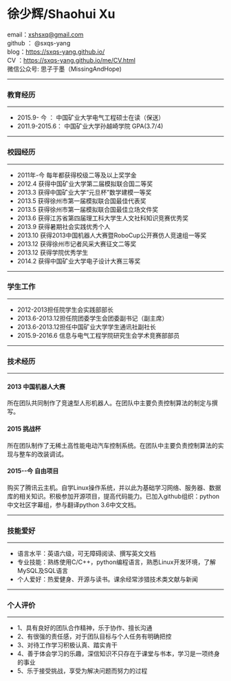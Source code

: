 # 徐少辉/Shaohui Xu
email：xshsxq@gmail.com <br>
github ： @sxqs-yang <br>
blog：https://sxqs-yang.github.io/ <br>
 CV ：https://sxqs-yang.github.io/me/CV.html <br>
微信公众号: 思子于墨（MissingAndHope) <br>

----
### 教育经历
----
* 2015.9-  今  ： 中国矿业大学电气工程硕士在读（保送）
* 2011.9-2015.6： 中国矿业大学孙越崎学院 GPA(3.7/4)
----
### 校园经历
----
* 2011年-今 每年都获得校级二等及以上奖学金
* 2012.4  获得中国矿业大学第二届模拟联合国二等奖
* 2013.3  获得中国矿业大学“元旦杯”数学建模一等奖
* 2013.5  获得徐州市第一届模拟联合国最佳代表奖
* 2013.5  获得徐州市第一届模拟联合国最佳立场文件奖
* 2013.6  获得江苏省第四届理工科大学生人文社科知识竞赛优秀奖
* 2013.9  获得暑期社会实践优秀个人
* 2013.10 获得2013中国机器人大赛暨RoboCup公开赛仿人竞速组一等奖
* 2013.12 获得徐州市记者风采大赛征文二等奖
* 2013.12 获得学院优秀学生
* 2014.2  获得中国矿业大学电子设计大赛三等奖

----
### 学生工作
----
* 2012-2013担任院学生会实践部部长
* 2013.6-2013.12担任院团委学生会团委副书记（副主席）
* 2013.6-2013.12担任中国矿业大学学生通讯社副社长
* 2015.9-2016.6 信息与电气工程学院研究生会学术竞赛部部员

----
### 技术经历
----
#### 2013 中国机器人大赛 
所在团队共同制作了竞速型人形机器人。在团队中主要负责控制算法的制定与撰写。
#### 2015 挑战杯
所在团队制作了无稀土高性能电动汽车控制系统。在团队中主要负责控制算法的实现与整车的改装调试。
#### 2015--今 自由项目
购买了腾讯云主机。自学Linux操作系统，并以此为基础学习网络、服务器、数据库的相关知识。积极参加开源项目，提高代码能力。已加入github组织：python中文社区字幕组，参与翻译python 3.6中文文档。

----
### 技能爱好
----
* 语言水平：英语六级，可无障碍阅读、撰写英文文档
* 专业技能：熟练使用C/C++，python编程语言，熟悉Linux开发环境，了解MySQL及SQL语言
* 个人爱好：热爱健身、开源与读书。课余经常涉猎技术类文献与新闻
----
### 个人评价
----
* 1、具有良好的团队合作精神，乐于协作、擅长沟通
* 2、有很强的责任感，对于团队目标与个人任务有明确把控
* 3、对待工作学习积极认真、踏实肯干
* 4、善于体会学习的乐趣，深信知识不只存在于课堂与书本，学习是一项终身的事业
* 5、乐于接受挑战，享受为解决问题而努力的过程